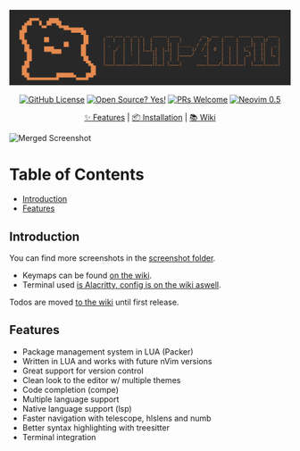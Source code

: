 ![logo](/screenshots/logo.png)
<div align="center">
  <a href="https://github.com/abyo/nvim-windows/blob/main/LICENSE"><img src="https://img.shields.io/github/license/abyo/nvim-windows" alt="GitHub License"></a>
  <a href="https://github.com/abyo/nvim-windows"><img src="https://badgen.net/badge/Open%20Source%20%3F/Yes%21/blue?icon=github" alt="Open Source? Yes!"></a>
  <a href="http://makeapullrequest.com"><img src="https://img.shields.io/badge/PRs-welcome-brightgreen.svg?style=flat-square" alt="PRs Welcome"></a>
  <a href="https://github.com/neovim/neovim/wiki/Installing-Neovim"><img src="https://img.shields.io/badge/Neovim-0.5-green" alt="Neovim 0.5"></a>
  <p></p>
	<a href="https://github.com/abyo/nvim-windows/#features">✨ Features</a>
  <span> | </span>
	<a href="https://github.com/abyo/nvim-windows/wiki/Windows-Installation">📦 Installation</a>
  <span> | </span>
	<a href="https://github.com/abyo/nvim-windows/wiki/">📚 Wiki</a>
  <p></p>
</div>

![Merged Screenshot](/screenshots/readme_screen.jpg)

# Table of Contents <!-- omit in toc -->

- [Introduction](#introduction)
- [Features](#features)

## Introduction

You can find more screenshots in the [screenshot folder](/screenshots/screens.md).

- Keymaps can be found [on the wiki](https://github.com/abyo/nvim-windows/wiki/Keymaps).
- Terminal used [is Alacritty, config is on the wiki aswell](https://github.com/abyo/nvim-windows/wiki/Alacritty).

Todos are moved [to the wiki](https://github.com/abyo/nvim-windows/wiki/ToDo) until first release.

## Features

- Package management system in LUA (Packer)
- Written in LUA and works with future nVim versions
- Great support for version control
- Clean look to the editor w/ multiple themes
- Code completion (compe)
- Multiple language support
- Native language support (lsp)
- Faster navigation with telescope, hlslens and numb
- Better syntax highlighting with treesitter
- Terminal integration
